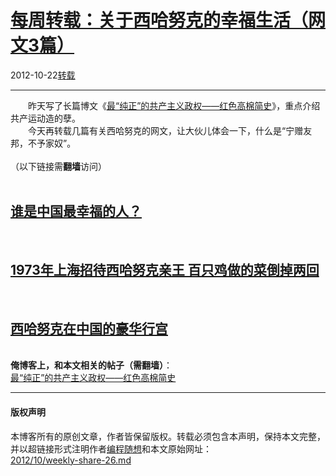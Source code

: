 <!DOCTYPE html>
<html xmlns="http://www.w3.org/1999/xhtml" xml:lang="zh-CN">
<head>
<meta http-equiv="Content-Type" content="text/html; charset=utf-8" />
<meta name="generator" content="Python script by program.think@gmail.com" />
<meta name="provider" content="program-think.blogspot.com" />
<link type="text/css" rel="stylesheet" href="../../css/program-think.css" />
<title>每周转载：关于西哈努克的幸福生活（网文3篇） - 编程随想的博客</title>
</head>
<body>
<div id="main" style="width:100%;">
<h1><a href="../../index.md" title="回到首页">每周转载：关于西哈努克的幸福生活（网文3篇）</a></h1>
<div class="post-info"><span class="date-header">2012-10-22</span><a href="../../tags/E8BDACE8BDBD.md" class="tag">转载</a> </div>
<hr>
<div class="post">
&#12288;&#12288;昨天写了长篇博文《<a href="../../2012/10/history-of-red-khmers.md">最“纯正”的共产主义政权——红色高棉简史</a>》，重点介绍共产运动造的孽。<br />&#12288;&#12288;今天再转载几篇有关西哈努克的网文，让大伙儿体会一下，什么是“宁赠友邦，不予家奴”。<br /><br />（以下链接需<b>翻墙</b>访问）<a name='more'></a><!--program-think--><br /><br /><h2><a href="https://plus.google.com/u/0/113559088971921339544/posts/1zLALJmpmsn" target="_blank" rel="nofollow">谁是中国最幸福的人？</a></h2><br /><h2><a href="https://plus.google.com/u/0/113559088971921339544/posts/EZfRBpuVdxm" target="_blank" rel="nofollow">1973年上海招待西哈努克亲王 百只鸡做的菜倒掉两回</a></h2><br /><h2><a href="https://plus.google.com/u/0/113559088971921339544/posts/244KQbqGSXB" target="_blank" rel="nofollow">西哈努克在中国的豪华行宫</a></h2><br /><b>俺博客上，和本文相关的帖子（需翻墙）</b>：<br /><a href="../../2012/10/history-of-red-khmers.md">最“纯正”的共产主义政权——红色高棉简史</a><div class="blogger-post-footer">
</div>
<hr>
<div class="copyright">
<h4>版权声明</h4>
本博客所有的原创文章，作者皆保留版权。转载必须包含本声明，保持本文完整，并以超链接形式注明作者<a href="mailto:program.think@gmail.com">编程随想</a>和本文原始网址：<br>
<a href="2012/10/weekly-share-26.md">2012/10/weekly-share-26.md</a>
</div>
</div>
</body>
</html>
